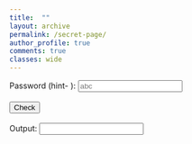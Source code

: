 ```yaml
---
title:  ""
layout: archive
permalink: /secret-page/
author_profile: true
comments: true
classes: wide
---
```


<html>
  
<head>
    <title>validate password</title>
    <script type="text/javascript">
        function test_str() {
            var res;
            var str =
                document.getElementById("t1").value;
            if (str.match("taylor"))
                res = "TRUE";
                window.location.href = 'justinkleidermacher.com';
            else
                res = "FALSE";
            document.getElementById("t2").value = res;
        }
    </script>
</head>
  
<body>
    <p>
        Password (hint- ):
        <input type="text" 
               placeholder="abc"
               id="t1" />
        <br/>
        <br/>
        <input type="button"
               value="Check" 
               onclick="test_str()" />
        <br/>
        <br/> Output:
        <input type="text" 
               id="t2"
               readonly/>
    </p>
</body>
  
</html>